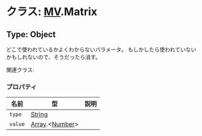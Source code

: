 # クラス: [MV](MV.md).Matrix

## Type: Object
どこで使われているかよくわからないパラメータ。
もしかしたら使われていないかもしれないので、そうだったら消す。

関連クラス: 

### プロパティ

| 名前 | 型 | 説明 |
| --- | --- | --- |
| `type` | [String](String.md) |  |
| `value` | [Array](Array.md).&lt;[Number](Number.md)&gt; |  |

